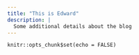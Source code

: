 ```yaml
---
title: "This is Edward"
description: |
  Some additional details about the blog
---
```


```{r setup, include=FALSE}
knitr::opts_chunk$set(echo = FALSE)
```
<!--stackedit_data:
eyJoaXN0b3J5IjpbLTE2Nzg0NDA0MjNdfQ==
-->